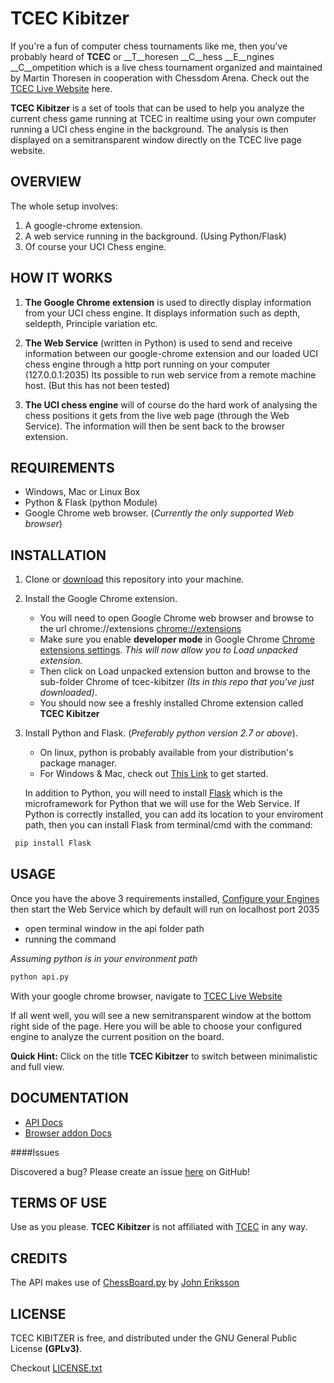 TCEC Kibitzer
=============

If you're a fun of computer chess tournaments like me, then you've probably
heard of **TCEC** or __T__horesen __C__hess __E__ngines __C__ompetition which is a live chess
tournament organized and maintained by Martin Thoresen in cooperation with
Chessdom Arena.
Check out the [TCEC Live Website](http://tcec.chessdom.com/live.php) here.

**TCEC Kibitzer** is a set of tools that can be used to help you analyze the current
chess game running at TCEC in realtime using your own computer running a
UCI chess engine in the background. The analysis is then displayed on a semitransparent window directly on the
TCEC live page website.

OVERVIEW
--------

The whole setup involves:

1. A google-chrome extension.
2. A web service running in the background. (Using Python/Flask)
3. Of course your UCI Chess engine.

HOW IT WORKS
------------

1. **The Google Chrome extension** is used to directly display information from your UCI chess engine. It displays information such as depth, seldepth, Principle variation etc.

2. **The Web Service** (written in Python) is used to send and receive information
  between our google-chrome extension and our loaded UCI chess engine through a http port running on your computer (127.0.0.1:2035)
  Its possible to run web service from a remote machine host. (But this has not been tested)

3. **The UCI chess engine** will of course do the hard work of analysing the chess positions it gets from the live web page (through the Web Service).
  The information will then be sent back to the browser extension.

REQUIREMENTS
------------

  - Windows, Mac or Linux Box
  - Python & Flask (python Module)
  - Google Chrome web browser. (_Currently the only supported Web browser_)

INSTALLATION
------------

1. Clone or [download](https://github.com/nssy/tcec-kibitzer/archive/master.zip) this repository into your machine.
2. Install the Google Chrome extension.
   - You will need to open Google Chrome web browser and browse to the url chrome://extensions [chrome://extensions](chrome://extensions)
   - Make sure you enable __developer mode__ in Google Chrome [Chrome extensions settings](chrome://extensions). _This will now allow you to Load unpacked extension._
   - Then click on Load unpacked extension button and browse to the sub-folder Chrome of tcec-kibitzer
   _(Its in this repo that you've just downloaded)_.
   - You should now see a freshly installed Chrome extension called **TCEC Kibitzer**
3. Install Python and Flask. (_Preferably python version 2.7 or above_).
   - On linux, python is probably available from your distribution's package manager.
   - For Windows & Mac, check out [This Link](https://www.python.org/download/) to get started.

   In addition to Python, you will need to install [Flask](http://flask.pocoo.org/) which is the microframework for Python that we will use for the Web Service.
   If Python is correctly installed, you can add its location to your enviroment path,
   then you can install Flask from terminal/cmd with the command:

```sh
 pip install Flask
```

USAGE
-----

Once you have the above 3 requirements installed, [Configure your Engines](https://github.com/nssy/tcec-kibitzer/blob/master/Api/README.md)
then start the Web Service which by default will run on localhost port 2035

  - open terminal window in the api folder path
  - running the command

_Assuming python is in your environment path_
```sh
python api.py
```

With your google chrome browser, navigate to [TCEC Live Website](http://tcec.chessdom.com/live.php)

If all went well, you will see a new semitransparent window at the bottom right side of the page. Here you will be able to choose your configured engine to
analyze the current position on the board.

__Quick Hint:__ Click on the title __TCEC Kibitzer__ to switch between minimalistic and full view.

DOCUMENTATION
-------------

* [API Docs]
* [Browser addon Docs]

[API Docs]: https://github.com/nssy/tcec-kibitzer/blob/master/Api/README.md
[Browser addon Docs]: https://github.com/nssy/tcec-kibitzer/blob/master/Chrome/README.md

####Issues

Discovered a bug? Please create an issue [here](https://github.com/nssy/tcec-kibitzer/issues) on GitHub!

TERMS OF USE
------------

Use as you please. **TCEC Kibitzer** is not affiliated with [TCEC](http://tcec.chessdom.com) in any way.

CREDITS
-------

The API makes use of [ChessBoard.py](http://arainyday.se/projects/python/ChessBoard/) by [John Eriksson](http://arainyday.se/)

LICENSE
-------

TCEC KIBITZER is free, and distributed under the GNU General Public License **(GPLv3)**.

Checkout [LICENSE.txt](https://github.com/nssy/tcec-kibitzer/blob/master/LICENSE.txt)
